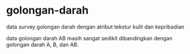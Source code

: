 # golongan-darah
data survey golongan darah dengan atribut tekstur kulit dan kepribadian

data golongan darah AB masih sangat sedikit dibandingkan dengan golongan darah A, B, dan AB.
